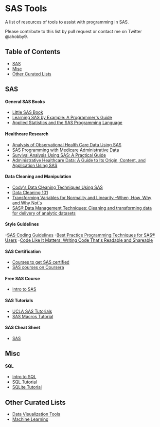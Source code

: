 # SAS Tools
A list of resources of tools to assist with programming in SAS.

Please contribute to this list by pull request or contact me on Twitter @ahobby9.

## Table of Contents
- [SAS](#sas)
- [Misc](#misc)
- [Other Curated Lists](#other-curated-lists)

## SAS

#### General SAS Books
- [Little SAS Book](https://amzn.to/2CR6URI)
- [Learning SAS by Example: A Programmer's Guide](https://amzn.to/2UleDhU)
- [Applied Statistics and the SAS Programming Language](https://amzn.to/2DFLOXW)

#### Healthcare Research
- [Analysis of Observational Health Care Data Using SAS](https://www.amazon.com/Analysis-Observational-Health-Care-Using-ebook/dp/B00QMSGR9C/ref=sr_1_fkmrnull_1?keywords=sas+observational+research&qid=1556165643&s=gateway&sr=8-1-fkmrnull)
- [SAS Programming with Medicare Administrative Data](https://www.amazon.com/SAS-Programming-Medicare-Administrative-Data/dp/1612903223/ref=pd_sim_14_1/139-6334840-0482638?_encoding=UTF8&pd_rd_i=1612903223&pd_rd_r=b8a06da6-6710-11e9-b475-c358acaaf9b4&pd_rd_w=SF5KF&pd_rd_wg=iQwkK&pf_rd_p=90485860-83e9-4fd9-b838-b28a9b7fda30&pf_rd_r=HYPZNJCB222KAH9EW556&psc=1&refRID=HYPZNJCB222KAH9EW556)
- [Survival Analysis Using SAS: A Practical Guide](https://www.amazon.com/Survival-Analysis-Using-SAS-Practical/dp/1599946408/ref=pd_sim_14_2/139-6334840-0482638?_encoding=UTF8&pd_rd_i=1599946408&pd_rd_r=b8a06da6-6710-11e9-b475-c358acaaf9b4&pd_rd_w=SF5KF&pd_rd_wg=iQwkK&pf_rd_p=90485860-83e9-4fd9-b838-b28a9b7fda30&pf_rd_r=HYPZNJCB222KAH9EW556&psc=1&refRID=HYPZNJCB222KAH9EW556)
- [Administrative Healthcare Data: A Guide to Its Origin, Content, and Application Using SAS](https://www.amazon.com/Administrative-Healthcare-Data-Content-Application/dp/1612908861/ref=pd_sim_14_3/139-6334840-0482638?_encoding=UTF8&pd_rd_i=1612908861&pd_rd_r=b8a06da6-6710-11e9-b475-c358acaaf9b4&pd_rd_w=SF5KF&pd_rd_wg=iQwkK&pf_rd_p=90485860-83e9-4fd9-b838-b28a9b7fda30&pf_rd_r=HYPZNJCB222KAH9EW556&psc=1&refRID=HYPZNJCB222KAH9EW556)

#### Data Cleaning and Manipulation 
- [Cody's Data Cleaning Techniques Using SAS](https://www.amazon.com/Codys-Cleaning-Techniques-Using-Third/dp/1629607967/ref=pd_sim_14_4/139-6334840-0482638?_encoding=UTF8&pd_rd_i=1629607967&pd_rd_r=b8a06da6-6710-11e9-b475-c358acaaf9b4&pd_rd_w=SF5KF&pd_rd_wg=iQwkK&pf_rd_p=90485860-83e9-4fd9-b838-b28a9b7fda30&pf_rd_r=HYPZNJCB222KAH9EW556&psc=1&refRID=HYPZNJCB222KAH9EW556)
- [Data Cleaning 101](https://support.sas.com/resources/papers/proceedings/proceedings/sugi27/p057-27.pdf)
- [Transforming Variables for Normality and Linearity –When, How, Why and Why Not's](http://support.sas.com/resources/papers/proceedings12/430-2012.pdf)
- [SAS® Data Management Techniques:
Cleaning and transforming data for delivery of analytic datasets](http://support.sas.com/resources/papers/proceedings13/540-2013.pdf)

#### Style Guidelines
-[SAS Coding Guidelines](https://support.sas.com/resources/papers/proceedings/proceedings/sugi29/258-29.pdf)
-[Best Practice Programming Techniques for SAS® Users](https://support.sas.com/resources/papers/proceedings17/0175-2017.pdf)
-[Code Like It Matters: Writing Code That's Readable and Shareable](https://support.sas.com/content/dam/SAS/support/en/sas-global-forum-proceedings/2018/2520-2018.pdf)

#### SAS Certification 

- [Courses to get SAS certified](https://www.sas.com/en_us/certification.html)
- [SAS courses on Coursera](https://www.coursera.org/courses?query=sas)

#### Free SAS Course
- [Intro to SAS](https://support.sas.com/edu/elearning.html?ctry=us&productType=library&fbclid=IwAR38FboNEhSRgM5UbixtenOT4PUAchLWmO-IzULOiHWkkcKcwGV_Wvh0Qks)

#### SAS Tutorials
- [UCLA SAS Tutorials](https://stats.idre.ucla.edu/sas/)
- [SAS Macros Tutorial](https://stats.idre.ucla.edu/sas/seminars/sas-macros-introduction/)

#### SAS Cheat Sheet
- [SAS](https://sites.ualberta.ca/~ahamann/teaching/renr480/SAS-Cheat.pdf)

## Misc

#### SQL

- [Intro to SQL](https://www.datacamp.com/courses/intro-to-sql-for-data-science)
- [SQL Tutorial](https://www.w3schools.com/sql/default.asp)
- [SQLite Tutorial](http://www.sqlitetutorial.net/)

## Other Curated Lists

- [Data Visualization Tools](https://github.com/infoculture/awesome-datajournalism)
- [Machine Learning](https://github.com/josephmisiti/awesome-machine-learning)
